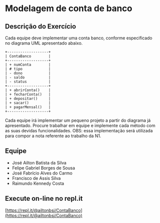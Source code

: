 # Modelagem de conta de banco

## Descrição do Exercício

Cada equipe deve implementar uma conta banco, conforme especificado no diagrama UML apresentado abaixo.

```
+-------------------+
| ContaBanco        |
+-------------------+
| + numConta        |
| # tipo            |
| - dono            |
| - saldo           |
| - status          |
+-------------------+
| + abrirConta()    |
| + fecharConta()   |
| + depositar()     |
| + sacar()         |
| + pagarMensal()   |
+-------------------+
```
Cada equipe irá implementar um pequeno projeto a partir do diagrama já apresentado. Procure trabalhar em equipe e implemente cada método com as suas devidas funcionalidades. OBS: essa implementação será utilizada para compor a nota referente ao trabalho da N1.


## Equipe

- José Ailton Batista da Silva
- Felipe Gabriel Borges de Sousa
- José Fabrício Alves do Carmo
- Francisco de Assis Silva
- Raimundo Kennedy Costa

## Execute on-line no repl.it

[https://repl.it/@ailtonbsj/ContaBanco](https://repl.it/@ailtonbsj/ContaBanco)